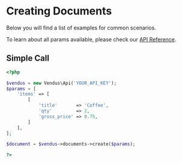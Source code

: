 # Creating Documents

Below you will find a list of examples for common scenarios. 

To learn about all params available, please check our [API Reference](https://www.vendus.pt/ws/documents.doc).

## Simple Call

```php
<?php

$vendus = new Vendus\Api('YOUR_API_KEY');
$params = [
    'items' => [
        [
            'title'       => 'Coffee',
            'qty'         => 2,
            'gross_price' => 0.75, 
        ]
    ],
];

$document = $vendus->documents->create($params);

?>
```